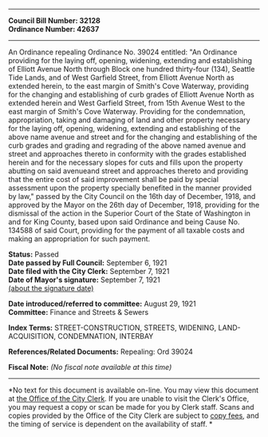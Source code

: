 * * * * *  
  
**Council Bill Number: [](#h0)[](#h2)32128**   
**Ordinance Number: 42637**  
  
* * * * *  
  
An Ordinance repealing Ordinance No. 39024 entitled: "An Ordinance providing for the laying off, opening, widening, extending and establishing of Elliott Avenue North through Block one hundred thirty-four (134), Seattle Tide Lands, and of West Garfield Street, from Elliott Avenue North as extended herein, to the east margin of Smith's Cove Waterway, providing for the changing and establishing of curb grades of Elliott Avenue North as extended herein and West Garfield Street, from 15th Avenue West to the east margin of Smith's Cove Waterway. Providing for the condemnation, appropriation, taking and damaging of land and other property necessary for the laying off, opening, widening, extending and establishing of the above name avenue and street and for the changing and establishing of the curb grades and grading and regrading of the above named avenue and street and approaches thereto in conformity with the grades established herein and for the necessary slopes for cuts and fills upon the property abutting on said avenueand street and approaches thereto and providing that the entire cost of said improvement shall be paid by special assessment upon the property specially benefited in the manner provided by law," passed by the City Council on the 16th day of December, 1918, and approved by the Mayor on the 26th day of December, 1918, providing for the dismissal of the action in the Superior Court of the State of Washington in and for King County, based upon said Ordinance and being Cause No. 134588 of said Court, providing for the payment of all taxable costs and making an appropriation for such payment.  
  
**Status:** Passed   
**Date passed by Full Council:** September 6, 1921   
**Date filed with the City Clerk:** September 7, 1921   
**Date of Mayor's signature:** September 7, 1921   
[(about the signature date)](/~public/approvaldate.htm)   
  
  
**Date introduced/referred to committee:** August 29, 1921   
**Committee:** Finance and Streets & Sewers   
  
**Index Terms:** STREET-CONSTRUCTION, STREETS, WIDENING, LAND-ACQUISITION, CONDEMNATION, INTERBAY  
  
**References/Related Documents:** Repealing: Ord 39024  
  
**Fiscal Note:** *(No fiscal note available at this time)*  
  
* * * * *  
  
*No text for this document is available on-line. You may view this document at [the Office of the City Clerk](http://www.seattle.gov/leg/clerk/contactUs.htm). If you are unable to visit the Clerk's Office, you may request a copy or scan be made for you by Clerk staff. Scans and copies provided by the Office of the City Clerk are subject to [copy fees](http://clerk.seattle.gov/~public/clerkfees.htm), and the timing of service is dependent on the availability of staff. *  
  
  
